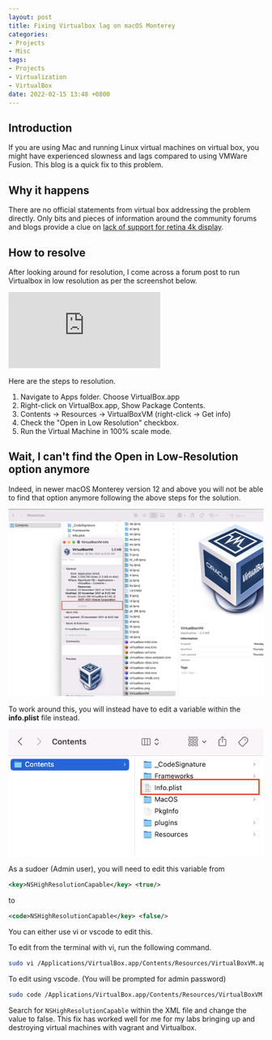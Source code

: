 ```yaml
---
layout: post
title: Fixing Virtualbox lag on macOS Monterey
categories:
- Projects
- Misc
tags:
- Projects
- Virtualization
- VirtualBox
date: 2022-02-15 13:48 +0800
---
```

## Introduction

If you are using Mac and running Linux virtual machines on virtual box, you might have experienced slowness and lags compared to using VMWare Fusion. This blog is a quick fix to this problem.

## Why it happens

There are no official statements from virtual box addressing the problem directly. Only bits and pieces of information around the community forums and blogs provide a clue on [lack of support for retina 4k display](https://forums.virtualbox.org/viewtopic.php?f=8&t=90446).

## How to resolve

After looking around for resolution, I come across a forum post to run Virtualbox in low resolution as per the screenshot below.

![Virtualbox forum](https://forums.virtualbox.org/download/file.php?id=37813)

Here are the steps to resolution.

1. Navigate to Apps folder. Choose VirtualBox.app
2. Right-click on VirtualBox.app, Show Package Contents.
3. Contents -> Resources -> VirtualBoxVM (right-click -> Get info)
4. Check the "Open in Low Resolution" checkbox.
5. Run the Virtual Machine in 100% scale mode.

## Wait, I can't find the Open in Low-Resolution option anymore

Indeed, in newer macOS Monterey version 12 and above you will not be able to find that option anymore following the above steps for the solution.

![No resolution option](/assets/img/blogImages/noOption.png)

To work around this, you will instead have to edit a variable within the **info.plist** file instead.

![info.plist location](/assets/img/blogImages/infoPlist.png)

As a sudoer (Admin user), you will need to edit this variable from

```xml
<key>NSHighResolutionCapable</key> <true/>
```

to

```xml
<code>NSHighResolutionCapable</key> <false/>
```

You can either use vi or vscode to edit this.

To edit from the terminal with vi, run the following command.

```bash
sudo vi /Applications/VirtualBox.app/Contents/Resources/VirtualBoxVM.app/Contents/Info.plist
```

To edit using vscode. (You will be prompted for admin password)

```bash
sudo code /Applications/VirtualBox.app/Contents/Resources/VirtualBoxVM.app/Contents/Info.plist
```

Search for `NSHighResolutionCapable` within the XML file and change the value to false. This fix has worked well for me for my labs bringing up and destroying virtual machines with vagrant and Virtualbox.
